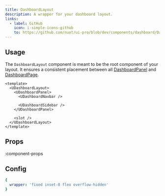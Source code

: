 ```yaml
---
title: DashboardLayout
description: A wrapper for your dashboard layout.
links:
  - label: GitHub
    icon: i-simple-icons-github
    to: https://github.com/nuxt/ui-pro/blob/dev/components/dashboard/DashboardLayout.vue
---
```


## Usage

The `DashboardLayout` component is meant to be the root component of your layout. It ensures a consistent placement between all [DashboardPanel](/pro/components/dashboard-panel) and [DashboardPage](/pro/components/dashboard-page).

```vue [layouts/default.vue]
<template>
  <UDashboardLayout>
    <UDashboardPanel>
      <UDashboardNavbar />

      <UDashboardSidebar />
    </UDashboardPanel>

    <slot />
  </UDashboardLayout>
</template>
```

## Props

:component-props

## Config

```yml
{
  wrapper: 'fixed inset-0 flex overflow-hidden'
}
```
